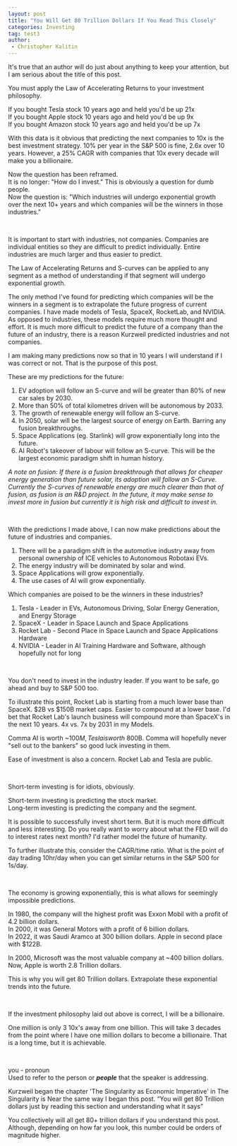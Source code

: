 ```yaml
---
layout: post
title: "You Will Get 80 Trillion Dollars If You Read This Closely"
categories: Investing
tag: test3
author:
 - Christopher Kalitin
---
```

<head>
    <meta property="og:image" content="{{site.url}}/assets/images/covers/80-trillion-dollars.jpg">
</head>

It's true that an author will do just about anything to keep your attention, but I am serious about the title of this post.

You must apply the Law of Accelerating Returns to your investment philosophy.

If you bought Tesla stock 10 years ago and held you'd be up 21x  
If you bought Apple stock 10 years ago and held you'd be up 9x  
If you bought Amazon stock 10 years ago and held you'd be up 7x

With this data is it obvious that predicting the next companies to 10x is the best investment strategy.
10% per year in the S&P 500 is fine, 2.6x over 10 years. However, a 25% CAGR with companies that 10x every decade will make you a billionaire. 

Now the question has been reframed.   
It is no longer: "How do I invest." This is obviously a question for dumb people.  
Now the question is: "Which industries will undergo exponential growth over the next 10+ years and which companies will be the winners in those industries."

‎

It is important to start with industries, not companies. Companies are individual entities so they are difficult to predict individually. Entire industries are much larger and thus easier to predict.

The Law of Accelerating Returns and S-curves can be applied to any segment as a method of understanding if that segment will undergo exponential growth.

The only method I've found for predicting which companies will be the winners in a segment is to extrapolate the future progress of current companies. I have made models of Tesla, SpaceX, RocketLab, and NVIDIA. As opposed to industries, these models require much more thought and effort. It is much more difficult to predict the future of a company than the future of an industry, there is a reason Kurzweil predicted industries and not companies. 

I am making many predictions now so that in 10 years I will understand if I was correct or not. That is the purpose of this post.

These are my predictions for the future:
1. EV adoption will follow an S-curve and will be greater than 80% of new car sales by 2030.
2. More than 50% of total kilometres driven will be autonomous by 2033.
3. The growth of renewable energy will follow an S-curve.
4. In 2050, solar will be the largest source of energy on Earth. Barring any fusion breakthroughs.
5. Space Applications (eg. Starlink) will grow exponentially long into the future.
6. AI Robot's takeover of labour will follow an S-curve. This will be the largest economic paradigm shift in human history.

<i>A note on fusion: If there is a fusion breakthrough that allows for cheaper energy generation than future solar, its adoption will follow an S-Curve. Currently the S-curves of renewable energy are much clearer than that of fusion, as fusion is an R&D project. In the future, it may make sense to invest more in fusion but currently it is high risk and difficult to invest in.</i>

‎

With the predictions I made above, I can now make predictions about the future of industries and companies.

1. There will be a paradigm shift in the automotive industry away from personal ownership of ICE vehicles to Autonomous Robotaxi EVs.
2. The energy industry will be dominated by solar and wind.
3. Space Applications will grow exponentially.
4. The use cases of AI will grow exponentially.

Which companies are poised to be the winners in these industries?

1. Tesla - Leader in EVs, Autonomous Driving, Solar Energy Generation, and Energy Storage
2. SpaceX - Leader in Space Launch and Space Applications
3. Rocket Lab - Second Place in Space Launch and Space Applications Hardware
5. NVIDIA - Leader in AI Training Hardware and Software, although hopefully not for long

‎

You don't need to invest in the industry leader. If you want to be safe, go ahead and buy to S&P 500 too.

To illustrate this point, Rocket Lab is starting from a much lower base than SpaceX. $2B vs $150B market caps. Easier to compound at a lower base. I'd bet that Rocket Lab's launch business will compound more than SpaceX's in the next 10 years. 4x vs. 7x by 2031 in my Models.

Comma AI is worth ~$100M, Tesla is worth ~$800B. Comma will hopefully never "sell out to the bankers" so good luck investing in them.

Ease of investment is also a concern. Rocket Lab and Tesla are public.

‎

Short-term investing is for idiots, obviously.

Short-term investing is predicting the stock market.  
Long-term investing is predicting the company and the segment.

It is possible to successfully invest short term. But it is much more difficult and less interesting. Do you really want to worry about what the FED will do to interest rates next month? I'd rather model the future of humanity.

To further illustrate this, consider the CAGR/time ratio. What is the point of day trading 10hr/day when you can get similar returns in the S&P 500 for 1s/day.

‎

The economy is growing exponentially, this is what allows for seemingly impossible predictions.

In 1980, the company will the highest profit was Exxon Mobil with a profit of 4.2 billion dollars.  
In 2000, it was General Motors with a profit of 6 billion dollars.  
In 2022, it was Saudi Aramco at 300 billion dollars. Apple in second place with $122B.

In 2000, Microsoft was the most valuable company at ~400 billion dollars.  
Now, Apple is worth 2.8 Trillion dollars.

This is why you will get 80 Trillion dollars. Extrapolate these exponential trends into the future.

‎

If the investment philosophy laid out above is correct, I will be a billionaire.

One million is only 3 10x's away from one billion. This will take 3 decades from the point where I have one million dollars to become a billionaire. That is a long time, but it is achievable.

‎

you - pronoun  
Used to refer to the person or <b><i>people</i></b> that the speaker is addressing.

Kurzweil began the chapter 'The Singularity as Economic Imperative' in The Singularity is Near the same way I began this post. “You will get 80 Trillion dollars just by reading this section and understanding what it says”

You collectively will all get 80+ trillion dollars if you understand this post. Although, depending on how far you look, this number could be orders of magnitude higher.

